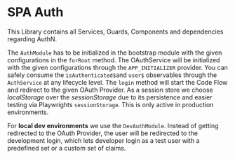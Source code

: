 # SPA Auth

This Library contains all Services, Guards, Components and dependencies
regarding AuthN.

The `AuthModule` has to be initialized in the bootstrap module with the given
configurations in the `forRoot` method. The OAuthService will be initialized
with the given configurations through the `APP_INITIALIZER` provider. You can
safely consume the `isAuthenticated$`and `user$` observables through the
`AuthService` at any lifecycle level. The `login` method will start the Code
Flow and redirect to the given OAuth Provider. As a session store we choose
_localStorage_ over the _sessionStorage_ due to its persistence and easier
testing via Playwrights `sessionStorage`. This is only active in production
environments.

For **local dev environments** we use the `DevAuthModule`. Instead of getting
redirected to the OAuth Provider, the user will be redirected to the development
login, which lets developer login as a test user with a predefined set or a
custom set of claims.
